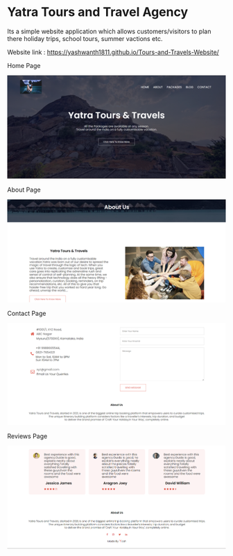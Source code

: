 # Yatra Tours and Travel Agency

Its a simple website application which allows customers/visitors to plan there holiday trips, school tours, summer vactions etc.

Website link : https://yashwanth1811.github.io/Tours-and-Travels-Website/

Home Page 

![2022-07-27](https://github.com/Yashwanth1811/Tours-and-Travels-Website/blob/0d9523a63c29e31ee29c140b960b3706cdcd104f/images/Home.png)

About Page

![2022-07-27](https://github.com/Yashwanth1811/Tours-and-Travels-Website/blob/0d9523a63c29e31ee29c140b960b3706cdcd104f/images/About.png)

Contact Page

![2022-07-27](https://github.com/Yashwanth1811/Tours-and-Travels-Website/blob/0d9523a63c29e31ee29c140b960b3706cdcd104f/images/contact.png)

Reviews Page

![2022-07-27](https://github.com/Yashwanth1811/Tours-and-Travels-Website/blob/0d9523a63c29e31ee29c140b960b3706cdcd104f/images/Reviews.png)
